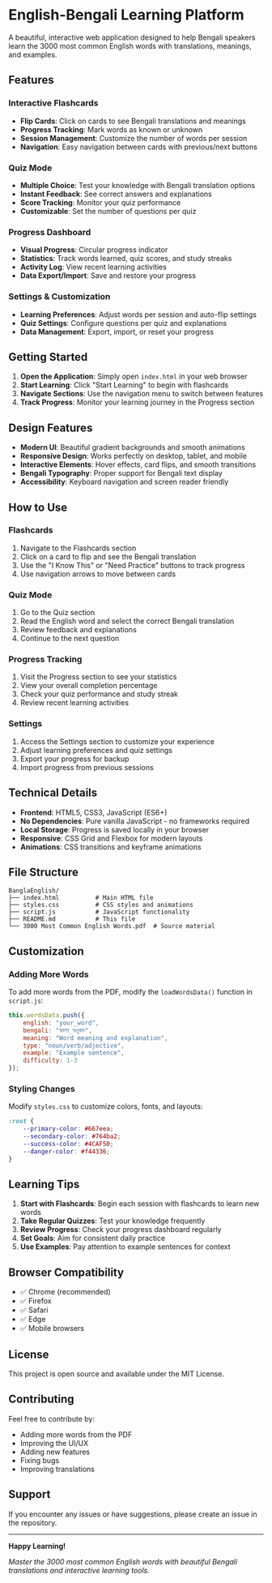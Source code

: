 # English-Bengali Learning Platform

A beautiful, interactive web application designed to help Bengali speakers learn the 3000 most common English words with translations, meanings, and examples.

## Features

### Interactive Flashcards
- **Flip Cards**: Click on cards to see Bengali translations and meanings
- **Progress Tracking**: Mark words as known or unknown
- **Session Management**: Customize the number of words per session
- **Navigation**: Easy navigation between cards with previous/next buttons

### Quiz Mode
- **Multiple Choice**: Test your knowledge with Bengali translation options
- **Instant Feedback**: See correct answers and explanations
- **Score Tracking**: Monitor your quiz performance
- **Customizable**: Set the number of questions per quiz

### Progress Dashboard
- **Visual Progress**: Circular progress indicator
- **Statistics**: Track words learned, quiz scores, and study streaks
- **Activity Log**: View recent learning activities
- **Data Export/Import**: Save and restore your progress

### Settings & Customization
- **Learning Preferences**: Adjust words per session and auto-flip settings
- **Quiz Settings**: Configure questions per quiz and explanations
- **Data Management**: Export, import, or reset your progress

## Getting Started

1. **Open the Application**: Simply open `index.html` in your web browser
2. **Start Learning**: Click "Start Learning" to begin with flashcards
3. **Navigate Sections**: Use the navigation menu to switch between features
4. **Track Progress**: Monitor your learning journey in the Progress section

## Design Features

- **Modern UI**: Beautiful gradient backgrounds and smooth animations
- **Responsive Design**: Works perfectly on desktop, tablet, and mobile
- **Interactive Elements**: Hover effects, card flips, and smooth transitions
- **Bengali Typography**: Proper support for Bengali text display
- **Accessibility**: Keyboard navigation and screen reader friendly

## How to Use

### Flashcards
1. Navigate to the Flashcards section
2. Click on a card to flip and see the Bengali translation
3. Use the "I Know This" or "Need Practice" buttons to track progress
4. Use navigation arrows to move between cards

### Quiz Mode
1. Go to the Quiz section
2. Read the English word and select the correct Bengali translation
3. Review feedback and explanations
4. Continue to the next question

### Progress Tracking
1. Visit the Progress section to see your statistics
2. View your overall completion percentage
3. Check your quiz performance and study streak
4. Review recent learning activities

### Settings
1. Access the Settings section to customize your experience
2. Adjust learning preferences and quiz settings
3. Export your progress for backup
4. Import progress from previous sessions

## Technical Details

- **Frontend**: HTML5, CSS3, JavaScript (ES6+)
- **No Dependencies**: Pure vanilla JavaScript - no frameworks required
- **Local Storage**: Progress is saved locally in your browser
- **Responsive**: CSS Grid and Flexbox for modern layouts
- **Animations**: CSS transitions and keyframe animations

## File Structure

```
BanglaEnglish/
├── index.html          # Main HTML file
├── styles.css          # CSS styles and animations
├── script.js           # JavaScript functionality
├── README.md           # This file
└── 3000 Most Common English Words.pdf  # Source material
```

##  Customization

### Adding More Words
To add more words from the PDF, modify the `loadWordsData()` function in `script.js`:

```JavaScript
this.wordsData.push({
    english: "your_word",
    bengali: "বাংলা_অনুবাদ",
    meaning: "Word meaning and explanation",
    type: "noun/verb/adjective",
    example: "Example sentence",
    difficulty: 1-3
});
```

### Styling Changes
Modify `styles.css` to customize colors, fonts, and layouts:

```css
:root {
    --primary-color: #667eea;
    --secondary-color: #764ba2;
    --success-color: #4CAF50;
    --danger-color: #f44336;
}
```

##  Learning Tips

1. **Start with Flashcards**: Begin each session with flashcards to learn new words
2. **Take Regular Quizzes**: Test your knowledge frequently
3. **Review Progress**: Check your progress dashboard regularly
4. **Set Goals**: Aim for consistent daily practice
5. **Use Examples**: Pay attention to example sentences for context

##  Browser Compatibility

- ✅ Chrome (recommended)
- ✅ Firefox
- ✅ Safari
- ✅ Edge
- ✅ Mobile browsers

##  License

This project is open source and available under the MIT License.

##  Contributing

Feel free to contribute by:
- Adding more words from the PDF
- Improving the UI/UX
- Adding new features
- Fixing bugs
- Improving translations

##  Support

If you encounter any issues or have suggestions, please create an issue in the repository.

---

**Happy Learning!**

*Master the 3000 most common English words with beautiful Bengali translations and interactive learning tools.*



